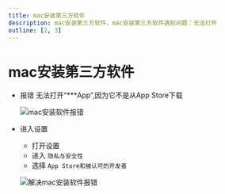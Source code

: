 ```yaml
---
title: mac安装第三方软件
description: mac安装第三方软件，mac安装第三方软件遇到问题：无法打开
outline: [2, 3]
---
```


# mac安装第三方软件


* 报错 <span class="cp-span-warn">无法打开“***App”,因为它不是从App Store下载</span>

    ![mac安装软件报错](https://www.jwblog.cn/images/api/install001.png)

* 进入设置

    - 打开设置
    - 进入 `隐私与安全性`
    - 选择 `App Store和被认可的开发者`

    ![解决mac安装软件报错](https://www.jwblog.cn/images/api/install002.png)